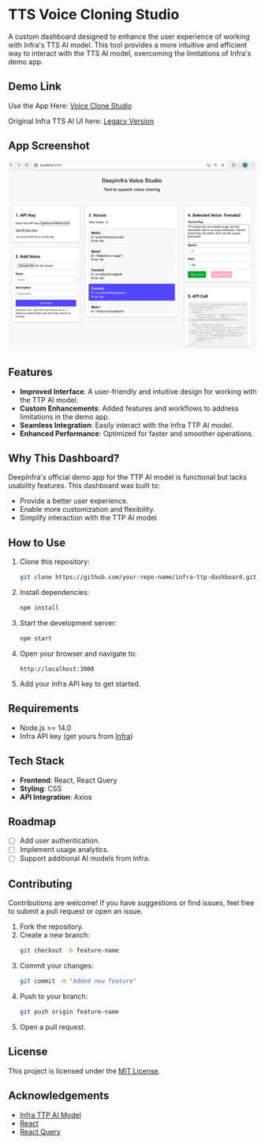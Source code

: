 # TTS Voice Cloning Studio

A custom dashboard designed to enhance the user experience of working with Infra's TTS AI model. This tool provides a more intuitive and efficient way to interact with the TTS AI model, overcoming the limitations of Infra's demo app.

## Demo Link
Use the App Here:
[Voice Clone Studio](https://main.d17y0kc12abj2s.amplifyapp.com/)

Original Infra TTS AI UI here:
[Legacy Version](https://deepinfra.com/deepinfra/tts?version=6c2b0d75eae4b7047358e3b6bd9325f857d43f77)

## App Screenshot

![App Screenshot](example.png)

## Features

- **Improved Interface**: A user-friendly and intuitive design for working with the TTP AI model.
- **Custom Enhancements**: Added features and workflows to address limitations in the demo app.
- **Seamless Integration**: Easily interact with the Infra TTP AI model.
- **Enhanced Performance**: Optimized for faster and smoother operations.

## Why This Dashboard?

DeepInfra's official demo app for the TTP AI model is functional but lacks usability features. This dashboard was built to:

- Provide a better user experience.
- Enable more customization and flexibility.
- Simplify interaction with the TTP AI model.

## How to Use

1. Clone this repository:
   ```bash
   git clone https://github.com/your-repo-name/infra-ttp-dashboard.git
   ```

2. Install dependencies:
   ```bash
   npm install
   ```

3. Start the development server:
   ```bash
   npm start
   ```

4. Open your browser and navigate to:
   ```
   http://localhost:3000
   ```

5. Add your Infra API key to get started.

## Requirements

- Node.js >= 14.0
- Infra API key (get yours from [Infra](https://deepinfra.com/dash/api_keys))

## Tech Stack

- **Frontend**: React, React Query
- **Styling**: CSS
- **API Integration**: Axios

## Roadmap

- [ ] Add user authentication.
- [ ] Implement usage analytics.
- [ ] Support additional AI models from Infra.

## Contributing

Contributions are welcome! If you have suggestions or find issues, feel free to submit a pull request or open an issue.

1. Fork the repository.
2. Create a new branch:
   ```bash
   git checkout -b feature-name
   ```
3. Commit your changes:
   ```bash
   git commit -m "Added new feature"
   ```
4. Push to your branch:
   ```bash
   git push origin feature-name
   ```
5. Open a pull request.

## License

This project is licensed under the [MIT License](LICENSE).

## Acknowledgements

- [Infra TTP AI Model](https://deepinfra.com/deepinfra/tts?version=6c2b0d75eae4b7047358e3b6bd9325f857d43f77)
- [React](https://reactjs.org/)
- [React Query](https://react-query.tanstack.com/)
